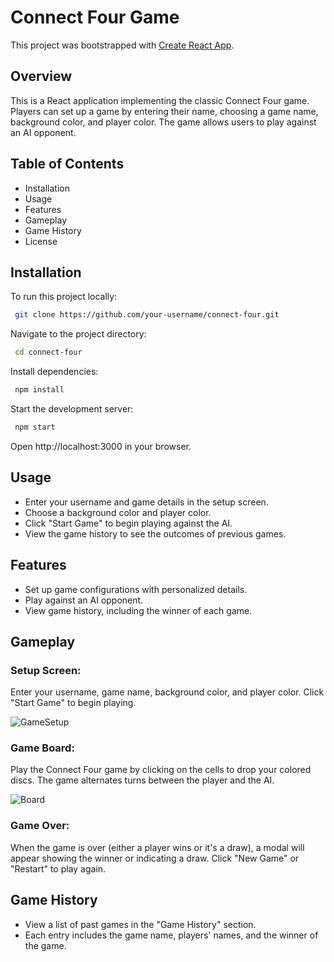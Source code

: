 # Connect Four Game


This project was bootstrapped with [Create React App](https://github.com/facebook/create-react-app).

## Overview
This is a React application implementing the classic Connect Four game. Players can set up a game by entering their name, choosing a game name, background color, and player color. The game allows users to play against an AI opponent.


## Table of Contents

- Installation
- Usage
- Features
- Gameplay
- Game History
- License

## Installation

To run this project locally:

```bash
 git clone https://github.com/your-username/connect-four.git
```

Navigate to the project directory:

```bash
 cd connect-four
```
Install dependencies:

```bash
 npm install
```
Start the development server:

```bash
 npm start
```

Open http://localhost:3000 in your browser.


## Usage
- Enter your username and game details in the setup screen.
- Choose a background color and player color.
- Click "Start Game" to begin playing against the AI.
- View the game history to see the outcomes of previous games.


## Features
- Set up game configurations with personalized details.
- Play against an AI opponent.
- View game history, including the winner of each game.

## Gameplay
### Setup Screen:
 Enter your username, game name, background color, and player color. Click "Start Game" to begin playing.

![GameSetup](https://github.com/FurkanTansel/ConnectFour/assets/128932969/40cb2773-a66a-463b-b46d-4c855cf4da80)
 
### Game Board:
  Play the Connect Four game by clicking on the cells to drop your colored discs. The game alternates turns between the player and the AI.

![Board](https://github.com/FurkanTansel/ConnectFour/assets/128932969/0bc49dff-eefd-4484-9512-48c7b5d5ca5c)

  
### Game Over: 
  When the game is over (either a player wins or it's a draw), a modal will appear showing the winner or indicating a draw. Click "New Game" or "Restart" to play again.

  ## Game History
- View a list of past games in the "Game History" section.
- Each entry includes the game name, players' names, and the winner of the game.
